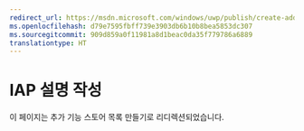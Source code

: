 ```yaml
---
redirect_url: https://msdn.microsoft.com/windows/uwp/publish/create-add-on-store-listings
ms.openlocfilehash: d79e7595fbff739e3903db6b10b8bea5853dc307
ms.sourcegitcommit: 909d859a0f11981a8d1beac0da35f779786a6889
translationtype: HT
---
```

# <a name="create-iap-descriptions"></a>IAP 설명 작성

이 페이지는 추가 기능 스토어 목록 만들기로 리디렉션되었습니다.
